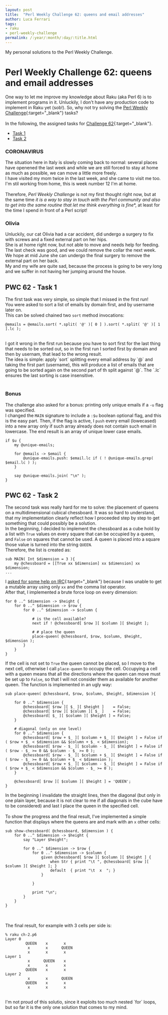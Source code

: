 ```yaml
---
layout: post
title:  "Perl Weekly Challenge 62: queens and email addresses"
author: Luca Ferrari
tags:
- raku
- perl-weekly-challenge
permalink: /:year/:month/:day/:title.html
---
```

My personal solutions to the Perl Weekly Challenge.

# Perl Weekly Challenge 62: queens and email addresses

One way to let me improve my knowledge about Raku (aka Perl 6) is to implement programs in it.
Unluckily, I don't have any production code to implement in Raku yet (sob!).
So, why not try solving the [Perl Weekly Challenge](https://perlweeklychallenge.org/){:target="_blank"} tasks?
<br/>
<br/>
In the following, the assigned tasks for [Challenge 62](https://perlweeklychallenge.org/blog/perl-weekly-challenge-062/){:target="_blank"}.
<br/>
- [Task 1](#task1)
- [Task 2](#task2)


### CORONAVIRUS
The situation here in Italy is slowly coming back to normal: several places have openened the last week and while we are still forced to stay at home as much as possible, we can move a little more freely.
<br/>
I have visited my mom twice in the last week, and she came to visit me too.
<br/>
I'm stil working from home, this is week number 12 I'm at home.
<br/>
<br/>
Therefore, *Perl Weekly Challenge* is not my first thought right now, but at the same time *it is a way to stay in touch with the Perl community and also to get into the same routine that let me think everything is fine**, at least for the time I spend in front of a Perl script!


### Olivia
Unluckily, our cat Olivia had a car accident, did undergo a surgery to fix with screws and a fixed external part on her hips.
<br/>
She is at home right now, but not able to move and needs help for feeding. The last check was good, and we could remove the collar the next week. We hope at mid June she can undergo the final surgery to remove the external part on her back.
<br/>
My and my wife are quite sad, because the process is going to be very long and we suffer in not having her jumping around the house.


<a name="task1"></a>
## PWC 62 - Task 1

The first task was very simple, so simple that I missed in the first run!
<br/>
You were asked to sort a list of emails by domain first, and by username later on.
<br/>
This can be solved chained two `sort` method invocations:

```perl6
@emails = @emails.sort( *.split( '@' )[ 0 ] ).sort( *.split( '@' )[ 1 ].lc );
```

<br/>
I got it wrong in the first run because you have to sort first for the last thing that needs to be sorted out, so in the first run I sorted first by domain and then by usernam, that lead to the wrong result.
<br/>
The idea is simple: apply `sort` splitting every email address by `@` and taking the first part (username), this will produce a list of emails that are going to be sorted again on the second part of th split against `@`. The `.lc` ensures the last sorting is case insensitive.
<br/>
<br/>


### Bonus
The challenge also asked for a bonus: printing only unique emails if a `-u` flag was specified.
<br/>
I changed the `MAIN` signature to include a `:$u` boolean optional flag, and this is the easy part. Then, if the flag is active, I `push` every email (lowecased) into a new array only if such array already does not contain such email in lowercase. The end result is an array of unique lower case emails.


```perl6
if $u {
    my @unique-emails;

    for @emails -> $email {
        @unique-emails.push: $email.lc if ( ! @unique-emails.grep( $email.lc ) );
    }

    say @unique-emails.join( "\n" );
}
```


<a name="task2"></a>
## PWC 62 - Task 2

The second task was really hard for me to solve: the placement of queens on a multidimensional cubical chessboard.
It was so hard to understand, that my implementation clearly reflect how I proceeded step by step to get something that could possibly be a solution.
<br/>
In the beginning, I decided to implement the chessboard as a cube hold by a list with `True` values on every square that can be occupied by a queen, and `False` on squares that cannot be used. A queen is placed into a square those value is turned into the string `QUEEN`.
<br/>
Therefore, the list is created as:

```perl6
sub MAIN( Int $dimension = 3 ){
    my @chessboard = [[True xx $dimension] xx $dimension] xx $dimension;
...
```

I [asked for some help on IRC](https://colabti.org/irclogger/irclogger_log/raku?date=2020-05-25#l303){:target="_blank"} because I was unable to get a mutable array using only `xx` and the comma list operator.
<br/>
After that, I implemented a brute force loop on every dimension:

```perl6
for 0 ..^ $dimension -> $height {
    for 0 ..^ $dimension -> $row {
        for 0 ..^ $dimension -> $column {

            # is the cell available?
            next if ! @chessboard[ $row ][ $column ][ $height ];

            # # place the queen
            place-queen( @chessboard, $row, $column, $height, $dimension );
        }
    }
}
```

If the cell is not set to `True` the queen cannot be placed, so I move to the next cell, otherwise I call `place-queen` to occupy the cell.
Occupying a cell with a queen means that all the directions where the queen can move must be set up to `False`, so that I will not consider them as available for another queen. The function is implemented in an ugly way:

```perl6
sub place-queen( @chessboard, $row, $column, $height, $dimension ){

    for 0 ..^ $dimension {
        @chessboard[ $row ][ $_ ][ $height ]    = False;
        @chessboard[ $row ][ $column ][ $_ ]    = False;
        @chessboard[ $_ ][ $column ][ $height ] = False;
    }

    # diagonal (only on one level)
    for 0 ..^ $dimension {
        @chessboard[ $row + $_ ][ $column + $_ ][ $height ] = False if ( $row + $_ < $dimension && $column + $_ < $dimension);
        @chessboard[ $row - $_ ][ $column - $_ ][ $height ] = False if ( $row - $_ >= 0 && $column - $_ >= 0 );
        @chessboard[ $row - $_ ][ $column + $_ ][ $height ] = False if ( $row - $_ >= 0 && $column + $_ < $dimension );
        @chessboard[ $row + $_ ][ $column - $_ ][ $height ] = False if ( $row + $_ < $dimension && $column - $_ >= 0 );
    }

    @chessboard[ $row ][ $column ][ $height ] = 'QUEEN';
}
```

In the beginning I invalidate the straight lines, then the diagonal (but only in one plain layer, because it is not clear to me if all diagonals in the cube have to be considered) and last I place the queen in the specified cell.
<br/>
<br/>
To show the progress and the final result, I've implemented a simple function that displays where the queens are and mark with an `x` other cells:

```perl6
sub show-chessboard( @chessboard, $dimension ) {
    for 0 ..^ $dimension -> $height {
        say "Layer $height";

        for 0 ..^ $dimension -> $row {
            for 0 ..^ $dimension -> $column {
                given @chessboard[ $row ][ $column ][ $height ] {
                    when Str { print "\t ", @chessboard[ $row ][ $column ][ $height ]; }
                    default  { print "\t  x  "; }
                }

            }

            print "\n";
        }
    }
}

```

<br/>
<br/>
The final result, for example with 3 cells per side is:

```perl6
% raku ch-2.p6
Layer 0
         QUEEN    x       x  
          x       x      QUEEN
          x       x       x  
Layer 1
          x      QUEEN    x  
          x       x       x  
         QUEEN    x       x  
Layer 2
          x       x      QUEEN
         QUEEN    x       x  
          x       x       x  

```

<br/>
I'm not proud of this solutio, since it exploits too much nested `for` loops, but so far it is the only one solution that comes to my mind.
